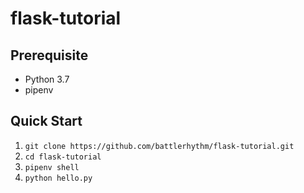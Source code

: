 # flask-tutorial

## Prerequisite

- Python 3.7
- pipenv

## Quick Start
1. `git clone https://github.com/battlerhythm/flask-tutorial.git`
2. `cd flask-tutorial`
3. `pipenv shell`
4. `python hello.py`
